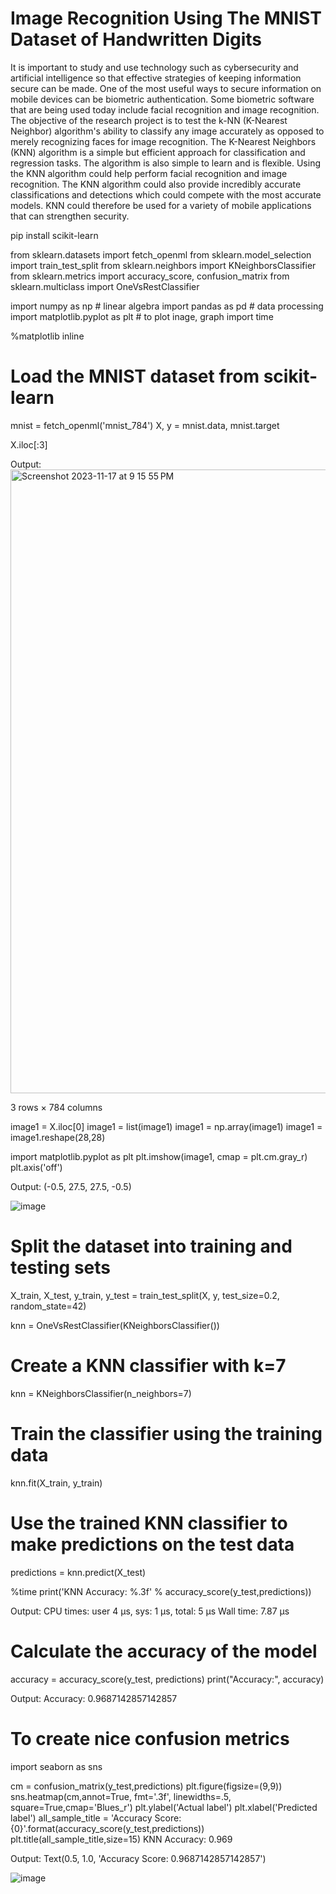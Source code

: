# Image Recognition Using The MNIST Dataset of Handwritten Digits

It is important to study and use technology such as cybersecurity and artificial intelligence so that effective strategies of keeping information secure can be made. One of the most useful ways to secure information on mobile devices can be biometric authentication. Some biometric software that are being used today include facial recognition and image recognition. The objective of the research project is to test the k-NN (K-Nearest Neighbor) algorithm's ability to classify any image accurately as opposed to merely recognizing faces for image recognition. The K-Nearest Neighbors (KNN) algorithm is a simple but efficient approach for classification and regression tasks. The algorithm is also simple to learn and is flexible. Using the KNN algorithm could help perform facial recognition and image recognition. The KNN algorithm could also provide incredibly accurate classifications and detections which could compete with the most accurate models. KNN could therefore be used for a variety of mobile applications that can strengthen security.






pip install scikit-learn


from sklearn.datasets import fetch_openml
from sklearn.model_selection import train_test_split
from sklearn.neighbors import KNeighborsClassifier
from sklearn.metrics import accuracy_score, confusion_matrix
from sklearn.multiclass import OneVsRestClassifier

import numpy as np # linear algebra
import pandas as pd # data processing
import matplotlib.pyplot as plt # to plot inage, graph
import time

%matplotlib inline

# Load the MNIST dataset from scikit-learn
mnist = fetch_openml('mnist_784')
X, y = mnist.data, mnist.target


X.iloc[:3]

Output:
<img width="998" alt="Screenshot 2023-11-17 at 9 15 55 PM" src="https://github.com/vimarsh0119/Senior-Research/assets/149597902/64842fb5-d8ac-455b-b6de-45601ebe5e05">

3 rows × 784 columns

image1 = X.iloc[0]
image1 = list(image1)
image1 = np.array(image1)
image1 = image1.reshape(28,28)

import matplotlib.pyplot as plt
plt.imshow(image1, cmap = plt.cm.gray_r)
plt.axis('off')

Output:
(-0.5, 27.5, 27.5, -0.5)

![image](https://github.com/vimarsh0119/Senior-Research/assets/149597902/f0373560-8c78-4819-bcc6-7c3f5ca7335f)

# Split the dataset into training and testing sets
X_train, X_test, y_train, y_test = train_test_split(X, y, test_size=0.2, random_state=42)

knn = OneVsRestClassifier(KNeighborsClassifier())

# Create a KNN classifier with k=7
knn = KNeighborsClassifier(n_neighbors=7)

# Train the classifier using the training data
knn.fit(X_train, y_train)

# Use the trained KNN classifier to make predictions on the test data
predictions = knn.predict(X_test)

%time
print('KNN Accuracy: %.3f' % accuracy_score(y_test,predictions))

Output:
CPU times: user 4 µs, sys: 1 µs, total: 5 µs
Wall time: 7.87 µs

# Calculate the accuracy of the model
accuracy = accuracy_score(y_test, predictions)
print("Accuracy:", accuracy)

Output:
Accuracy: 0.9687142857142857

# To create nice confusion metrics
import seaborn as sns

cm = confusion_matrix(y_test,predictions)
plt.figure(figsize=(9,9))
sns.heatmap(cm,annot=True, fmt='.3f', linewidths=.5, square=True,cmap='Blues_r')
plt.ylabel('Actual label')
plt.xlabel('Predicted label')
all_sample_title = 'Accuracy Score: {0}'.format(accuracy_score(y_test,predictions))
plt.title(all_sample_title,size=15)
KNN Accuracy: 0.969

Output:
Text(0.5, 1.0, 'Accuracy Score: 0.9687142857142857')

![image](https://github.com/vimarsh0119/Senior-Research/assets/149597902/2dff9339-0173-4424-9a14-70e3ee92aab5)
